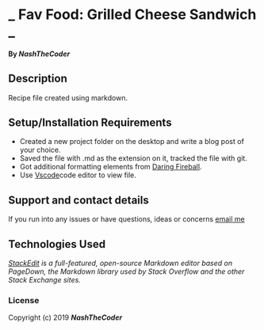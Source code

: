 # _ Fav Food: Grilled Cheese Sandwich _

#### By _**NashTheCoder**_

## Description

Recipe file created using markdown.

## Setup/Installation Requirements

* Created a new project folder on the desktop and write a blog post of your choice. 
* Saved the file with .md as the extension on it, tracked the file with git.
* Got additional formatting elements from [Daring Fireball](https://daringfireball.net/projects/markdown/syntax).
* Use [Vscode](https://code.visualstudio.com/)code editor to view file. 

## Support and contact details

If you run into any issues or have questions, ideas or concerns [email me](chepkoech@mumlovestech.com)

## Technologies Used

_[StackEdit](https://stackedit.io/) is a full-featured, open-source Markdown editor based on PageDown, the Markdown library used by Stack Overflow and the other Stack Exchange sites._

### License

Copyright (c) 2019 **_NashTheCoder_**
